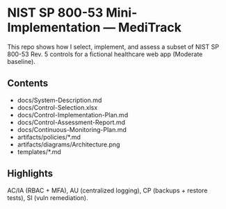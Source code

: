 # NIST SP 800-53 Mini-Implementation — MediTrack

This repo shows how I select, implement, and assess a subset of NIST SP 800-53 Rev. 5 controls for a fictional healthcare web app (Moderate baseline).

## Contents
- docs/System-Description.md
- docs/Control-Selection.xlsx
- docs/Control-Implementation-Plan.md
- docs/Control-Assessment-Report.md
- docs/Continuous-Monitoring-Plan.md
- artifacts/policies/*.md
- artifacts/diagrams/Architecture.png
- templates/*.md

## Highlights
AC/IA (RBAC + MFA), AU (centralized logging), CP (backups + restore tests), SI (vuln remediation).
